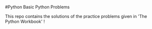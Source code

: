 #Python
Basic Python Problems

This repo contains the solutions of the practice problems given in 'The Python Workbook' !  
